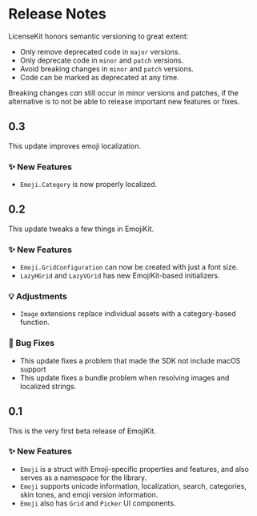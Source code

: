 # Release Notes

LicenseKit honors semantic versioning to great extent:

* Only remove deprecated code in `major` versions.
* Only deprecate code in `minor` and `patch` versions.
* Avoid breaking changes in `minor` and `patch` versions.
* Code can be marked as deprecated at any time.

Breaking changes *can* still occur in minor versions and patches, if the alternative is to not be able to release important new features or fixes.



## 0.3

This update improves emoji localization.

### ✨ New Features

* `Emoji.Category` is now properly localized.



## 0.2

This update tweaks a few things in EmojiKit.

### ✨ New Features

* `Emoji.GridConfiguration` can now be created with just a font size.
* `LazyHGrid` and `LazyVGrid` has new EmojiKit-based initializers.

### 💡 Adjustments

* `Image` extensions replace individual assets with a category-based function.

### 🐛 Bug Fixes

* This update fixes a problem that made the SDK not include macOS support
* This update fixes a bundle problem when resolving images and localized strings.



## 0.1

This is the very first beta release of EmojiKit.

### ✨ New Features

* `Emoji` is a struct with Emoji-specific properties and features, and also serves as a namespace for the library.
* `Emoji` supports unicode information, localization, search, categories, skin tones, and emoji version information.
* `Emoji` also has `Grid` and `Picker` UI components.  
